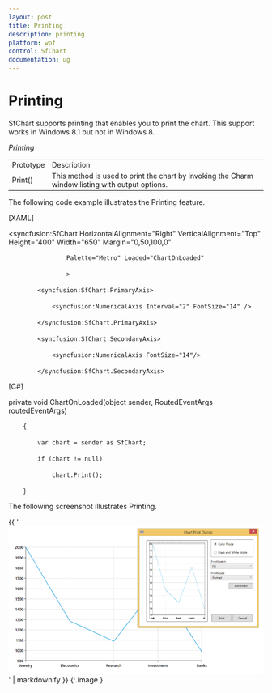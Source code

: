 ```yaml
---
layout: post
title: Printing
description: printing
platform: wpf
control: SfChart
documentation: ug
---
```


# Printing

SfChart supports printing that enables you to print the chart. This support works in Windows 8.1 but not in Windows 8.

_Printing_

<table>
<tr>
<td>
Prototype</td><td>
 Description</td></tr>
<tr>
<td>
Print()</td><td>
This method is used to print the chart by invoking the Charm window listing with output options.</td></tr>
</table>


The following code example illustrates the Printing feature.

[XAML]



<syncfusion:SfChart HorizontalAlignment="Right" VerticalAlignment="Top" Height="400" Width="650" Margin="0,50,100,0"

                    Palette="Metro" Loaded="ChartOnLoaded"

                    >

            <syncfusion:SfChart.PrimaryAxis>

                <syncfusion:NumericalAxis Interval="2" FontSize="14" />

            </syncfusion:SfChart.PrimaryAxis>

            <syncfusion:SfChart.SecondaryAxis>

                <syncfusion:NumericalAxis FontSize="14"/>

            </syncfusion:SfChart.SecondaryAxis>





 [C#]



private void ChartOnLoaded(object sender, RoutedEventArgs routedEventArgs)

        {

            var chart = sender as SfChart;

            if (chart != null)

                chart.Print();

        }



The following screenshot illustrates Printing.

{{ '![C:/Users/rachel/Desktop/snaps/20.png](Printing_images/Printing_img1.png)' | markdownify }}
{:.image }


